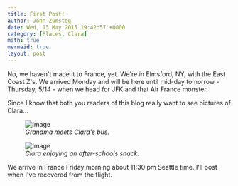 ```yaml
---
title: First Post!
author: John Zumsteg
date: Wed, 13 May 2015 19:42:57 +0000
category: [Places, Clara]
math: true
mermaid: true
layout: post
---
```

No, we haven't made it to France, yet. We're in Elmsford, NY, with the East Coast Z's. We arrived Monday and will be here until mid-day tomorrow - Thursday, 5/14 - when we head for JFK and that Air France monster.

Since I know that both you readers of this blog really want to see pictures of Clara...

<figure class = "landscape">
	<img src="{{"/assets/images/2015/05/DSC04492.jpg" | prepend: site.baseurl | prepend: site.url }}" alt="Image" />
	<figcaption><em>Grandma meets Clara's bus.</em></figcaption>
</figure>



<figure class = "landscape">
	<img src="{{"/assets/images/2015/05/DSC04506.jpg" | prepend: site.baseurl | prepend: site.url }}" alt="Image" />
	<figcaption><em>Clara enjoying an after-schools snack.</em></figcaption>
</figure>



We arrive in France Friday morning about 11:30 pm Seattle time. I'll post when I've recovered from the flight.
